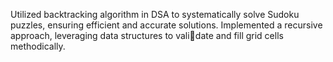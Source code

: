 Utilized backtracking algorithm in DSA to systematically solve Sudoku puzzles, ensuring efficient and accurate solutions.
Implemented a recursive approach, leveraging data structures to validate and fill grid cells methodically.
